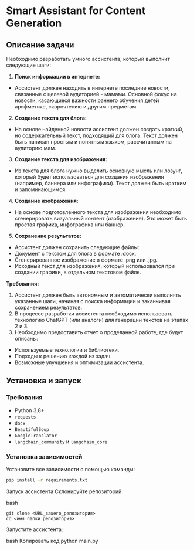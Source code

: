 # Smart Assistant for Content Generation

## Описание задачи

Необходимо разработать умного ассистента, который выполнит следующие шаги:

1. **Поиск информации в интернете:**
- Ассистент должен находить в интернете последние новости, связанные с целевой аудиторией - мамами. Основной фокус на новости, касающиеся важности раннего обучения детей арифметике, скорочтению и другим предметам.

2. **Создание текста для блога:**
- На основе найденной новости ассистент должен создать краткий, но содержательный текст, подходящий для блога. Текст должен быть написан простым и понятным языком, рассчитанным на аудиторию мам.

3. **Создание текста для изображения:**
- Из текста для блога нужно выделить основную мысль или лозунг, который будет использоваться для создания изображения (например, баннера или инфографики). Текст должен быть кратким и запоминающимся.

4. **Создание изображения:**
- На основе подготовленного текста для изображения необходимо сгенерировать визуальный контент (изображение). Это может быть простая графика, инфографика или баннер.

5. **Сохранение результатов:**
- Ассистент должен сохранить следующие файлы:
- Документ с текстом для блога в формате .docx.
- Сгенерированное изображение в формате .png или .jpg.
- Исходный текст для изображения, который использовался при создании графики, в отдельном текстовом файле.

**Требования:**

1. Ассистент должен быть автономным и автоматически выполнять указанные шаги, начиная с поиска информации и заканчивая сохранением результатов.
2. В процессе разработки ассистента необходимо использовать технологию ChatGPT (или аналоги) для генерации текстов на этапах 2 и 3.
3. Необходимо предоставить отчет о проделанной работе, где будут описаны:
- Используемые технологии и библиотеки.
- Подходы к решению каждой из задач.
- Возможные улучшения и оптимизации ассистента.

## Установка и запуск

### Требования

- Python 3.8+
- `requests`
- `docx`
- `BeautifulSoup`
- `GoogleTranslator`
- `langchain_community` и `langchain_core`

### Установка зависимостей

Установите все зависимости с помощью команды:
```bash
pip install -r requirements.txt
```



Запуск ассистента
Склонируйте репозиторий:

bash
```
git clone <URL_вашего_репозитория>
cd <имя_папки_репозитория>
```
Запустите ассистента:

bash
Копировать код
python main.py

